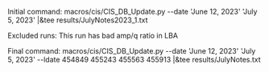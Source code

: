 Initial command:
macros/cis/CIS_DB_Update.py --date 'June 12, 2023' 'July 5, 2023' |&tee results/JulyNotes2023_1.txt


Excluded runs:
This run has bad amp/q ratio in LBA

Final command:
macros/cis/CIS_DB_Update.py --date 'June 12, 2023' 'July 5, 2023' --ldate 454849 455243 455563 455913 |&tee results/JulyNotes.txt

